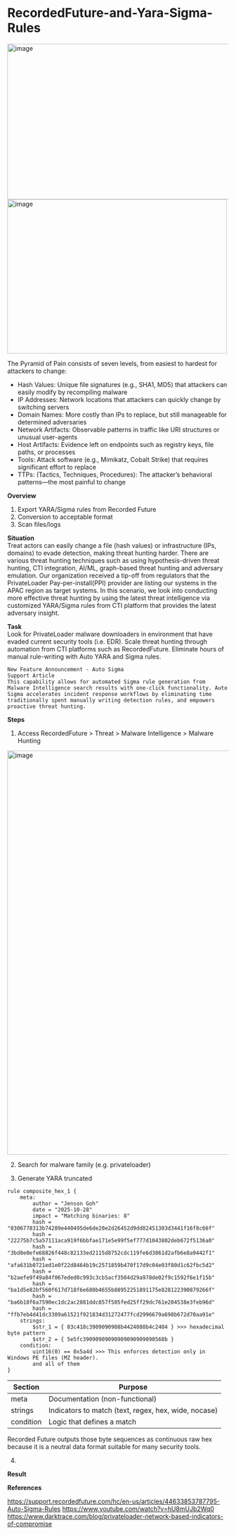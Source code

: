 # RecordedFuture-and-Yara-Sigma-Rules

<img width="528" height="353" alt="image" src="https://github.com/user-attachments/assets/6488c52b-8bbb-4e0f-99ef-0069c9085588" />

<img width="500" height="350" alt="image" src="https://github.com/user-attachments/assets/582690a2-cc23-4fa3-aadd-98daacf4c9b2" />

The Pyramid of Pain consists of seven levels, from easiest to hardest for attackers to change:

- Hash Values: Unique file signatures (e.g., SHA1, MD5) that attackers can easily modify by recompiling malware
- IP Addresses: Network locations that attackers can quickly change by switching servers
- Domain Names: More costly than IPs to replace, but still manageable for determined adversaries
- Network Artifacts: Observable patterns in traffic like URI structures or unusual user-agents
- Host Artifacts: Evidence left on endpoints such as registry keys, file paths, or processes
- Tools: Attack software (e.g., Mimikatz, Cobalt Strike) that requires significant effort to replace
- TTPs: (Tactics, Techniques, Procedures): The attacker’s behavioral patterns—the most painful to change

**Overview**  
1. Export YARA/Sigma rules from Recorded Future
2. Conversion to acceptable format
3. Scan files/logs


**Situation**  
Treat actors can easily change a file (hash values) or infrastructure (IPs, domains) to evade detection, making threat hunting harder. There are various threat hunting techniques such as using hypothesis-driven threat hunting, CTI integration, AI/ML, graph-based threat hunting and adversary emulation. Our organization received a tip-off from regulators that the PrivateLoader Pay-per-install(PPI) provider are listing our systems in the APAC region as target systems. In this scenario, we look into conducting more effective threat hunting by using the latest threat intelligence via customized YARA/Sigma rules from CTI platform that provides the latest adversary insight.

**Task**  
Look for PrivateLoader malware downloaders in environment that have evaded current security tools (i.e. EDR). Scale threat hunting through automation from CTI platforms such as RecordedFuture. Eliminate hours of manual rule-writing with Auto YARA and Sigma rules. 
```
New Feature Announcement - Auto Sigma
Support Article
This capability allows for automated Sigma rule generation from Malware Intelligence search results with one-click functionality. Auto Sigma accelerates incident response workflows by eliminating time traditionally spent manually writing detection rules, and empowers proactive threat hunting. 
```

**Steps**  
1. Access RecordedFuture > Threat > Malware Intelligence > Malware Hunting
<img width="1815" height="917" alt="image" src="https://github.com/user-attachments/assets/88262f7d-fa04-4617-b131-a9ffe08abb00" />

2. Search for malware family (e.g. privateloader)

3. Generate YARA
truncated 
```
rule composite_hex_1 {
    meta:
        author = "Jenson Goh"
        date = "2025-10-28"
        impact = "Matching binaries: 8"
        hash = "0306778313b74289e440495de6de20e2d26452d9dd82451303d3441f16f8c66f"
        hash = "22275b7c5a57111aca919f6bbfae171e5e99f5ef777d1043802deb672f5136a0"
        hash = "3bd8e0efe68826f448c82133ed2115d8752cdc119fe6d3861d2afb6e8a9442f1"
        hash = "afa631b0721ed1e0f22d8464b19c2571859b470f17d9c04e03f80d1c62fbc5d2"
        hash = "b2aefe9f49a84f067eded0c993c3cb5acf3504d29a978de02f9c1592f6e1f15b"
        hash = "ba1d5e82bf560f617d718f6e680b4655b88952251891175e828122390879266f"
        hash = "ba6b18f6a7590ec1dc2ac2881ddc857f505fed25ff29dc761e204538e3feb96d"
        hash = "ffb7eb4d41dc3309a61521f921834d31272477fcd2996679a698b672d70aa91e"
    strings:
        $str_1 = { 83c418c3909090908b4424088b4c2404 } >>> hexadecimal byte pattern
        $str_2 = { 5e5fc39090909090909090909090568b } 
    condition:
        uint16(0) == 0x5a4d >>> This enforces detection only in Windows PE files (MZ header).
        and all of them
}
```

| Section   | Purpose                                              |
| --------- | ---------------------------------------------------- |
| meta      | Documentation (non-functional)                       |
| strings   | Indicators to match (text, regex, hex, wide, nocase) |
| condition | Logic that defines a match                           |

Recorded Future outputs those byte sequences as continuous raw hex because it is a neutral data format suitable for many security tools. 

4. 

**Result**  


**References**  

https://support.recordedfuture.com/hc/en-us/articles/44633853787795-Auto-Sigma-Rules
https://www.youtube.com/watch?v=hU8mUJb2Wq0
https://www.darktrace.com/blog/privateloader-network-based-indicators-of-compromise
